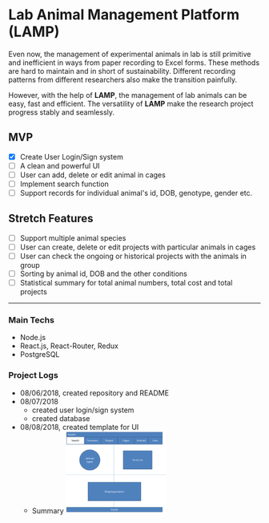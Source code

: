 # Lab Animal Management Platform (LAMP)
Even now, the management of experimental animals in lab is still primitive and inefficient in ways from paper recording to Excel forms. These methods are hard to maintain and in short of sustainability. Different recording patterns from different researchers also make the transition painfully.

However, with the help of **LAMP**, the management of lab animals can be easy, fast and efficient. The versatility of **LAMP** make the research project progress stably and seamlessly.

## MVP
- [X] Create User Login/Sign system
- [ ] A clean and powerful UI
- [ ] User can add, delete or edit animal in cages
- [ ] Implement search function
- [ ] Support records for individual animal's id, DOB, genotype, gender etc.

## Stretch Features
- [ ] Support multiple animal species
- [ ] User can create, delete or edit projects with particular animals in cages
- [ ] User can check the ongoing or historical projects with the animals in group
- [ ] Sorting by animal id, DOB and the other conditions
- [ ] Statistical summary for total animal numbers, total cost and total projects
___
### Main Techs
- Node.js
- React.js, React-Router, Redux
- PostgreSQL

### Project Logs
- 08/06/2018, created repository and README
- 08/07/2018
  - created user login/sign system  
  - created database
- 08/08/2018, created template for UI
  - Summary <img src="readmePics/summary.png" alt="Summary" width="200px"/>

